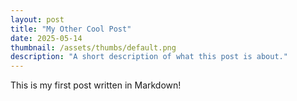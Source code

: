 ```yaml
---
layout: post
title: "My Other Cool Post"
date: 2025-05-14
thumbnail: /assets/thumbs/default.png
description: "A short description of what this post is about."
---
```


This is my first post written in Markdown!
